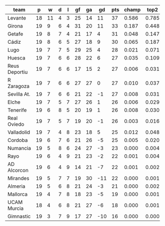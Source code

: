 |     team      | p  | w  | d | l | gf | ga | gd  | pts | champ | top2  | top3  | top4  |  5-7  | bot4  | bot3  | bot2  |
|---------------|----|----|---|---|----|----|-----|-----|-------|-------|-------|-------|-------|-------|-------|-------|
| Levante       | 18 | 11 | 4 | 3 | 25 | 14 |  11 |  37 | 0.586 | 0.785 | 0.870 | 0.922 | 0.058 | 0.000 | 0.000 | 0.000|
| Girona        | 19 |  9 | 6 | 4 | 31 | 20 |  11 |  33 | 0.187 | 0.448 | 0.607 | 0.715 | 0.176 | 0.000 | 0.000 | 0.000|
| Getafe        | 19 |  8 | 7 | 4 | 21 | 17 |   4 |  31 | 0.048 | 0.147 | 0.266 | 0.381 | 0.268 | 0.007 | 0.003 | 0.001|
| Cádiz         | 19 |  8 | 6 | 5 | 27 | 18 |   9 |  30 | 0.065 | 0.187 | 0.322 | 0.437 | 0.266 | 0.006 | 0.003 | 0.001|
| Lugo          | 19 |  7 | 7 | 5 | 29 | 25 |   4 |  28 | 0.021 | 0.071 | 0.141 | 0.220 | 0.234 | 0.028 | 0.015 | 0.006|
| Huesca        | 19 |  7 | 6 | 6 | 28 | 22 |   6 |  27 | 0.035 | 0.109 | 0.205 | 0.308 | 0.260 | 0.015 | 0.007 | 0.003|
| Reus Deportiu | 19 |  7 | 6 | 6 | 17 | 15 |   2 |  27 | 0.006 | 0.031 | 0.074 | 0.125 | 0.193 | 0.056 | 0.032 | 0.013|
| R Zaragoza    | 19 |  7 | 6 | 6 | 27 | 27 |   0 |  27 | 0.010 | 0.037 | 0.076 | 0.125 | 0.184 | 0.065 | 0.037 | 0.018|
| Sevilla At.   | 19 |  7 | 6 | 6 | 21 | 22 |  -1 |  27 | 0.008 | 0.031 | 0.068 | 0.111 | 0.185 | 0.064 | 0.037 | 0.019|
| Elche         | 19 |  7 | 5 | 7 | 27 | 26 |   1 |  26 | 0.006 | 0.029 | 0.062 | 0.108 | 0.175 | 0.074 | 0.041 | 0.020|
| Tenerife      | 19 |  6 | 8 | 5 | 20 | 19 |   1 |  26 | 0.008 | 0.030 | 0.066 | 0.115 | 0.184 | 0.061 | 0.035 | 0.015|
| Real Oviedo   | 19 |  7 | 5 | 7 | 19 | 20 |  -1 |  26 | 0.003 | 0.016 | 0.042 | 0.077 | 0.155 | 0.092 | 0.053 | 0.024|
| Valladolid    | 19 |  7 | 4 | 8 | 23 | 18 |   5 |  25 | 0.012 | 0.048 | 0.106 | 0.173 | 0.222 | 0.039 | 0.020 | 0.008|
| Cordoba       | 19 |  6 | 7 | 6 | 21 | 26 |  -5 |  25 | 0.005 | 0.020 | 0.049 | 0.088 | 0.159 | 0.088 | 0.053 | 0.024|
| Numancia      | 19 |  5 | 8 | 6 | 24 | 27 |  -3 |  23 | 0.000 | 0.004 | 0.010 | 0.020 | 0.057 | 0.267 | 0.186 | 0.108|
| Rayo          | 19 |  6 | 4 | 9 | 21 | 23 |  -2 |  22 | 0.001 | 0.004 | 0.013 | 0.027 | 0.076 | 0.216 | 0.144 | 0.081|
| AD Alcorcon   | 19 |  6 | 4 | 9 | 14 | 21 |  -7 |  22 | 0.001 | 0.002 | 0.008 | 0.017 | 0.047 | 0.307 | 0.215 | 0.123|
| Mirandes      | 19 |  5 | 7 | 7 | 19 | 30 | -11 |  22 | 0.000 | 0.001 | 0.003 | 0.006 | 0.023 | 0.469 | 0.361 | 0.242|
| Almeria       | 19 |  5 | 6 | 8 | 21 | 24 |  -3 |  21 | 0.000 | 0.002 | 0.005 | 0.011 | 0.034 | 0.364 | 0.262 | 0.158|
| Mallorca      | 19 |  4 | 7 | 8 | 18 | 23 |  -5 |  19 | 0.000 | 0.001 | 0.003 | 0.006 | 0.017 | 0.493 | 0.384 | 0.254|
| UCAM Murcia   | 18 |  4 | 6 | 8 | 21 | 27 |  -6 |  18 | 0.000 | 0.001 | 0.004 | 0.008 | 0.027 | 0.455 | 0.349 | 0.230|
| Gimnastic     | 19 |  3 | 7 | 9 | 17 | 27 | -10 |  16 | 0.000 | 0.000 | 0.000 | 0.000 | 0.002 | 0.834 | 0.763 | 0.654|
